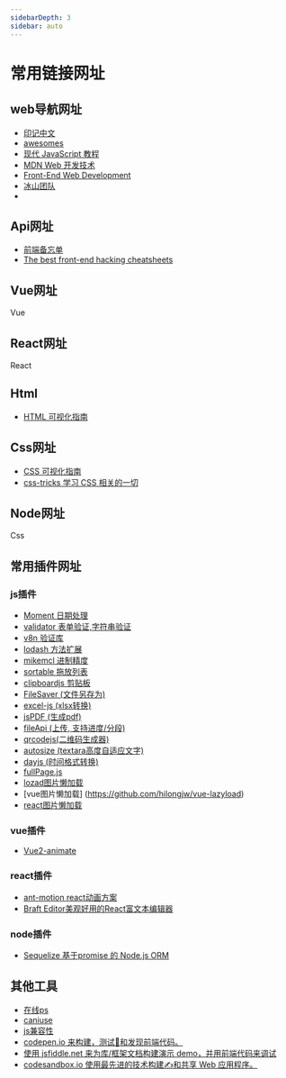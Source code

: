 ```yaml
---
sidebarDepth: 3
sidebar: auto
---
```


# 常用链接网址

## web导航网址
- [印记中文](https://docschina.org/)
- [awesomes](https://www.awesomes.cn/)
- [现代 JavaScript 教程](https://zh.javascript.info/)
- [MDN Web 开发技术](https://developer.mozilla.org/zh-CN/docs/Web)
- [Front-End Web Development](https://alligator.io)
- [冰山团队](http://www.bingshangroup.com)
- []()
## Api网址
- [前端备忘单](https://www.jeffjade.com/2019/03/18/153-best-front-end-hacking-cheatsheets/)
- [The best front-end hacking cheatsheets](https://www.strilliant.com/2017/10/26/the-best-front-end-hacking-cheatsheets-%E2%80%94-all-in-one-place/)
## Vue网址
Vue

## React网址
React

## Html
- [HTML 可视化指南](https://htmlreference.io/)

## Css网址
- [CSS 可视化指南](https://cssreference.io)
- [css-tricks 学习 CSS 相关的一切  ](https://css-tricks.com)

## Node网址
Css

## 常用插件网址

### js插件
- [Moment  日期处理](http://momentjs.cn/)
- [validator  表单验证,字符串验证](https://github.com/validatorjs/validator.js)
- [v8n  验证库](https://imbrn.github.io/v8n/) 
- [lodash  方法扩展](https://www.lodashjs.com/)
- [mikemcl  进制精度](http://mikemcl.github.io/decimal.js/)
- [sortable  拖放列表](https://sortablejs.github.io/Sortable/)
- [clipboardjs  剪贴板](https://clipboardjs.com/)
- [FileSaver (文件另存为)](https://github.com/eligrey/FileSaver.js)
- [excel-js (xlsx转换)](https://github.com/SheetJS/js-xlsx)
- [jsPDF (生成pdf)](https://github.com/MrRio/jsPDF)
- [fileApi (上传, 支持进度/分段)](https://github.com/mailru/FileAPI)
- [qrcodejs(二维码生成器)](https://github.com/davidshimjs/qrcodejs)
- [autosize (textara高度自适应文字) ](https://github.com/jackmoore/autosize)
- [dayjs (时间格式转换)](https://github.com/iamkun/dayjs)
- [fullPage.js](https://github.com/alvarotrigo/fullPage.js)
- [lozad图片懒加载](https://github.com/ApoorvSaxena/lozad.js)
- [vue图片懒加载] (https://github.com/hilongjw/vue-lazyload)
- [react图片懒加载](https://github.com/twobin/react-lazyload)

### vue插件
- [Vue2-animate](https://the-allstars.com/vue2-animate/)

### react插件
- [ant-motion react动画方案](https://ant-motion.gitee.io/index-cn)
- [Braft Editor美观好用的React富文本编辑器](https://braft.margox.cn/)

### node插件
- [Sequelize 基于promise 的 Node.js ORM](https://demopark.github.io/sequelize-docs-Zh-CN/)

## 其他工具
- [在线ps](https://ps.gaoding.com/#/) 
- [caniuse](https://caniuse.com/)
- [js兼容性](https://kangax.github.io/compat-table/es6/)
- [codepen.io 来构建，测试🧐和发现前端代码。](https://codepen.io)
- [使用 jsfiddle.net 来为库/框架文档构建演示 demo，并用前端代码来调试](https://jsfiddle.net)
- [codesandbox.io 使用最先进的技术构建✍️和共享 Web 应用程序。](https://codesandbox.io/)